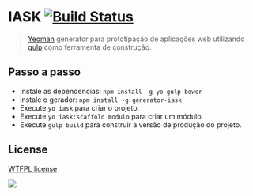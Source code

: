 # IASK [![Build Status](https://travis-ci.org/italosouza/generator-iask.svg?branch=master)](https://travis-ci.org/italosouza/generator-iask) 

> [Yeoman](http://yeoman.io) generator para prototipação de aplicações web utilizando [gulp](http://gulpjs.com/) como ferramenta de construção.

## Passo a passo

- Instale as dependencias: `npm install -g yo gulp bower`
- instale o gerador: `npm install -g generator-iask`
- Execute `yo iask` para criar o projeto.
- Execute `yo iask:scaffold modulo` para criar um módulo.
- Execute `gulp build` para construir a versão de produção do projeto.

## License

[WTFPL license](http://www.wtfpl.net/) 

![](http://www.wtfpl.net/wp-content/uploads/2012/12/wtfpl-badge-1.png)
